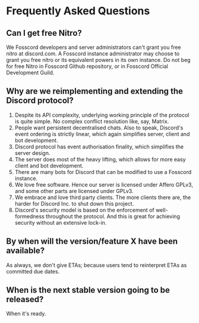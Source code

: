 # Frequently Asked Questions

## Can I get free Nitro?

We Fosscord developers and server administrators can't grant you free nitro at discord.com.
A Fosscord instance administrator may choose to grant you free nitro or its equivalent powers in its own instance.
Do not beg for free Nitro in Fosscord Github repository, or in Fosscord Official Development Guild.

## Why are we reimplementing and extending the Discord protocol?

1. Despite its API complexity, underlying working principle of the protocol is quite simple. No complex conflict resolution like, say, Matrix.
2. People want persistent decentralised chats. Also to speak, Discord's event ordering is strictly linear, which again simplifies server, client and bot development.
3. Discord protocol has event authorisation finality, which simplifies the server design.
4. The server does most of the heavy lifting, which allows for more easy client and bot development.
5. There are many bots for Discord that can be modified to use a Fosscord instance.
6. We love free software. Hence our server is licensed under Affero GPLv3, and some other parts are licensed under GPLv3.
7. We embrace and love third party clients. The more clients there are, the harder for Discord Inc. to shut down this project.
8. Discord's security model is based on the enforcement of well-formedness throughout the protocol. And this is great for achieving security without an extensive lock-in. 

## By when will the version/feature X have been available?

As always, we don't give ETAs; because users tend to reinterpret ETAs as committed due dates.

## When is the next stable version going to be released?

When it's ready.
